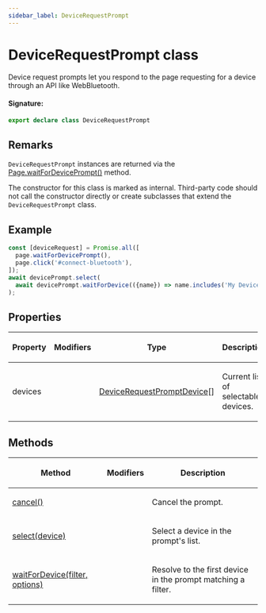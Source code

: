 ```yaml
---
sidebar_label: DeviceRequestPrompt
---
```


# DeviceRequestPrompt class

Device request prompts let you respond to the page requesting for a device through an API like WebBluetooth.

#### Signature:

```typescript
export declare class DeviceRequestPrompt
```

## Remarks

`DeviceRequestPrompt` instances are returned via the [Page.waitForDevicePrompt()](./puppeteer.page.waitfordeviceprompt.md) method.

The constructor for this class is marked as internal. Third-party code should not call the constructor directly or create subclasses that extend the `DeviceRequestPrompt` class.

## Example

```ts
const [deviceRequest] = Promise.all([
  page.waitForDevicePrompt(),
  page.click('#connect-bluetooth'),
]);
await devicePrompt.select(
  await devicePrompt.waitForDevice(({name}) => name.includes('My Device'))
);
```

## Properties

<table><thead><tr><th>

Property

</th><th>

Modifiers

</th><th>

Type

</th><th>

Description

</th></tr></thead>
<tbody><tr><td>

devices

</td><td>

</td><td>

[DeviceRequestPromptDevice](./puppeteer.devicerequestpromptdevice.md)\[\]

</td><td>

Current list of selectable devices.

</td></tr>
</tbody></table>

## Methods

<table><thead><tr><th>

Method

</th><th>

Modifiers

</th><th>

Description

</th></tr></thead>
<tbody><tr><td>

[cancel()](./puppeteer.devicerequestprompt.cancel.md)

</td><td>

</td><td>

Cancel the prompt.

</td></tr>
<tr><td>

[select(device)](./puppeteer.devicerequestprompt.select.md)

</td><td>

</td><td>

Select a device in the prompt's list.

</td></tr>
<tr><td>

[waitForDevice(filter, options)](./puppeteer.devicerequestprompt.waitfordevice.md)

</td><td>

</td><td>

Resolve to the first device in the prompt matching a filter.

</td></tr>
</tbody></table>
